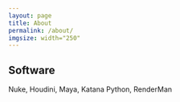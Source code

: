 ```yaml
---
layout: page
title: About
permalink: /about/
imgsize: width="250"
---
```




## Software
Nuke, Houdini, Maya, Katana
Python, RenderMan

